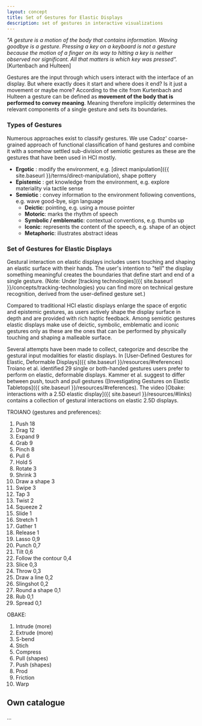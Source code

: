 ```yaml
---
layout: concept
title: Set of Gestures for Elastic Displays
description: set of gestures in interactive visualizations
---
```

*"A gesture is a motion of the body that contains information. Waving goodbye is a gesture. Pressing a key on a keyboard is not a gesture because the motion of a finger on its way to hitting a key is neither observed nor significant. All that matters is which key was pressed".* [Kurtenbach and Hulteen]

Gestures are the input through which users interact with the interface of an display. But where exactly does it start and where does it end? Is it just a movement or maybe more? According to the cite from Kurtenbach and Hulteen a gesture can be defined as **movement of the body that is performed to convey meaning**. Meaning therefore implicitly determines the relevant components of a single gesture and sets its boundaries.

### Types of Gestures
Numerous approaches exist to classify gestures. We use Cadoz' coarse-grained approach of functional classification of hand gestures and combine it with a somehow settled sub-division of semiotic gestures as these are the gestures that have been used in HCI mostly.

- **Ergotic** : modify the environment, e.g. [direct manipulation]({{ site.baseurl }}/terms/direct-manipulation), shape pottery
- **Epistemic** : get knowledge from the environment, e.g. explore materiality via tactile sense
- **Semiotic** : convey information to the environment following conventions, e.g. wave good-bye, sign language 
    - **Deictic**: pointing, e.g. using a mouse pointer
    - **Motoric**: marks the rhythm of speech 
    - **Symbolic / emblematic**: contextual conventions, e.g. thumbs up
    - **Iconic**: represents the content of the speech, e.g. shape of an object
    - **Metaphoric**: illustrates abstract ideas

### Set of Gestures for Elastic Displays
Gestural interaction on elastic displays includes users touching and shaping an elastic surface with their hands. The user's intention to "tell" the display something meaningful creates the boundaries that define start and end of a single gesture. (Note: Under [tracking technologies]({{ site.baseurl }}/concepts/tracking-technologies) you can find more on technical gesture recognition, derived from the user-defined gesture set.)

Compared to traditional HCI elastic displays enlarge the space of ergotic and epistemic gestures, as users actively shape the display surface in depth and are provided with rich haptic feedback. Among semiotic gestures elastic displays make use of deictic, symbolic, emblematic and iconic gestures only as these are the ones that can be performed by physically touching and shaping a malleable surface.

Several attempts have been made to collect, categorize and describe the gestural input modalities for elastic displays. In [User-Defined Gestures for Elastic, Deformable Displays]({{ site.baseurl }}/resources/#references) Troiano et al. identified 29 single or both-handed gestures users prefer to perform on elastic, deformable displays. Kammer et al. suggest to differ between push, touch and pull gestures ([Investigating Gestures on Elastic Tabletops]({{ site.baseurl }}/resources/#references). The video [Obake: interactions with a 2.5D elastic display]({{ site.baseurl }}/resources/#links) contains a collection of gestural interactions on elastic 2.5D displays.

TROIANO (gestures and preferences):
1. Push 18 
2. Drag 12 
3. Expand 9 
4. Grab 9 
5. Pinch 8 
6. Pull 6 
7. Hold 5 
8. Rotate 3 
9. Shrink 3 
10. Draw a shape 3 
11. Swipe 3  
12. Tap 3 
13. Twist 2 
14. Squeeze 2 
15. Slide 1 
16. Stretch 1 
17. Gather 1 
18. Release 1
19. Lasso 0,9 
20. Punch 0,7 
21. Tilt 0,6 
22. Follow the contour 0,4 
23. Slice 0,3 
24. Throw 0,3 
25. Draw a line 0,2 
26. Slingshot 0,2
27. Round a shape 0,1 
28. Rub 0,1 
29. Spread 0,1 

OBAKE:
1. Intrude (more)
2. Extrude (more)
3. S-bend
4. Stich
5. Compress
6. Pull (shapes)
7. Push (shapes)
8. Prod
9. Friction
10. Warp

## Own catalogue
...

